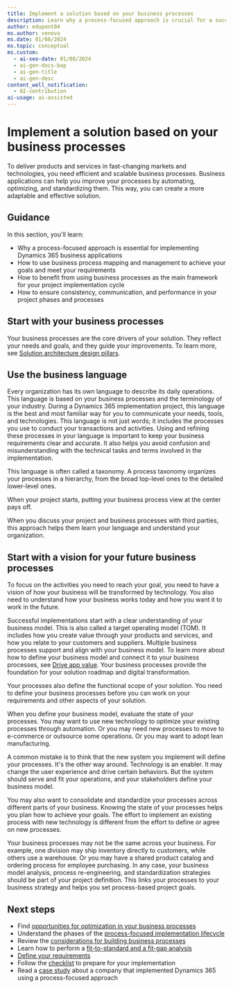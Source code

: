 ```yaml
---
title: Implement a solution based on your business processes
description: Learn why a process-focused approach is crucial for a successful Dynamics 365 implementation and how to use business process mapping to optimize your solution.
author: edupont04
ms.author: veneva
ms.date: 01/08/2024
ms.topic: conceptual
ms.custom:
  - ai-seo-date: 01/08/2024
  - ai-gen-docs-bap
  - ai-gen-title
  - ai-gen-desc
content_well_notification:
  - AI-contribution
ai-usage: ai-assisted
---
```


# Implement a solution based on your business processes

To deliver products and services in fast-changing markets and technologies, you need efficient and scalable business processes. Business applications can help you improve your processes by automating, optimizing, and standardizing them. This way, you can create a more adaptable and effective solution.

## Guidance

In this section, you'll learn:

- Why a process-focused approach is essential for implementing Dynamics 365 business applications  
- How to use business process mapping and management to achieve your goals and meet your requirements  
- How to benefit from using business processes as the main framework for your project implementation cycle  
- How to ensure consistency, communication, and performance in your project phases and processes  

## Start with your business processes

Your business processes are the core drivers of your solution. They reflect your needs and goals, and they guide your improvements. To learn more, see [Solution architecture design pillars](solution-architecture-design-pillars.md).

## Use the business language

Every organization has its own language to describe its daily operations. This language is based on your business processes and the terminology of your industry. During a Dynamics 365 implementation project, this language is the best and most familiar way for you to communicate your needs, tools, and technologies. This language is not just words; it includes the processes you use to conduct your transactions and activities. Using and refining these processes in your language is important to keep your business requirements clear and accurate. It also helps you avoid confusion and misunderstanding with the technical tasks and terms involved in the implementation.

This language is often called a taxonomy. A process taxonomy organizes your processes in a hierarchy, from the broad top-level ones to the detailed lower-level ones.

When your project starts, putting your business process view at the center pays off.

When you discuss your project and business processes with third parties, this approach helps them learn your language and understand your organization.

## Start with a vision for your future business processes

To focus on the activities you need to reach your goal, you need to have a vision of how your business will be transformed by technology. You also need to understand how your business works today and how you want it to work in the future.

Successful implementations start with a clear understanding of your business model. This is also called a target operating model (TOM). It includes how you create value through your products and services, and how you relate to your customers and suppliers. Multiple business processes support and align with your business model. To learn more about how to define your business model and connect it to your business processes, see [Drive app value](drive-app-value.md). Your business processes provide the foundation for your solution roadmap and digital transformation.

Your processes also define the functional scope of your solution. You need to define your business processes before you can work on your requirements and other aspects of your solution.

When you define your business model, evaluate the state of your processes. You may want to use new technology to optimize your existing processes through automation. Or you may need new processes to move to e-commerce or outsource some operations. Or you may want to adopt lean manufacturing.

A common mistake is to think that the new system you implement will define your processes. It's the other way around. Technology is an enabler. It may change the user experience and drive certain behaviors. But the system should serve and fit your operations, and your stakeholders define your business model.

You may also want to consolidate and standardize your processes across different parts of your business. Knowing the state of your processes helps you plan how to achieve your goals. The effort to implement an existing process with new technology is different from the effort to define or agree on new processes.

Your business processes may not be the same across your business. For example, one division may ship inventory directly to customers, while others use a warehouse. Or you may have a shared product catalog and ordering process for employee purchasing. In any case, your business model analysis, process re-engineering, and standardization strategies should be part of your project definition. This links your processes to your business strategy and helps you set process-based project goals.

## Next steps

- Find [opportunities for optimization in your business processes](process-focused-solution-opportunity-optimization.md)
- Understand the phases of the [process-focused implementation lifecycle](process-focused-solution-implementation-lifecycle.md)
- Review the [considerations for building business processes](process-focused-solution-considerations-building-business-processes.md)
- Learn how to perform a [fit-to-standard and a fit-gap analysis](process-focused-solution-fit-to-standard-fit-gap-analysis.md)
- [Define your requirements](process-focused-solution-define-requirements.md)
- Follow the [checklist](process-focused-solution-checklist.md) to prepare for your implementation
- Read a [case study](process-focused-solution-case-study-journey.md) about a company that implemented Dynamics 365 using a process-focused approach
